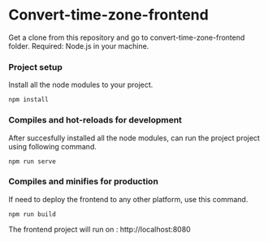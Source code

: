 # Convert-time-zone-frontend

Get a clone from this repository and go to convert-time-zone-frontend folder. 
Required: Node.js in your machine.

### Project setup
Install all the node modules to your project. 
```
npm install
```

### Compiles and hot-reloads for development
After succesfully installed all the node modules, can run the project project using following command. 
```
npm run serve
```

### Compiles and minifies for production
If need to deploy the frontend to any other platform, use this command. 
```
npm run build
```
The frontend project will run on : http://localhost:8080

